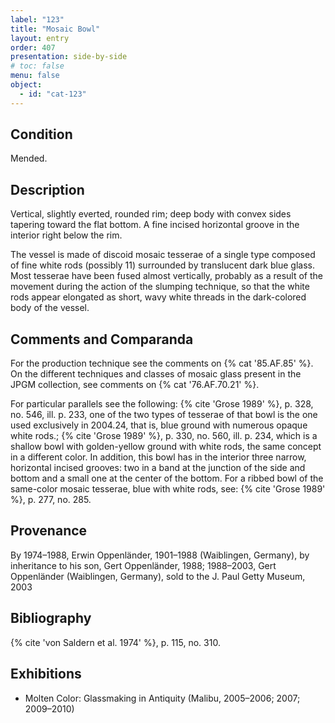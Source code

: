 ```yaml
---
label: "123"
title: "Mosaic Bowl"
layout: entry
order: 407
presentation: side-by-side
# toc: false
menu: false
object:
  - id: "cat-123"
---
```


## Condition

Mended.

## Description

Vertical, slightly everted, rounded rim; deep body with convex sides tapering toward the flat bottom. A fine incised horizontal groove in the interior right below the rim.

The vessel is made of discoid mosaic tesserae of a single type composed of fine white rods (possibly 11) surrounded by translucent dark blue glass. Most tesserae have been fused almost vertically, probably as a result of the movement during the action of the slumping technique, so that the white rods appear elongated as short, wavy white threads in the dark-colored body of the vessel.

## Comments and Comparanda

For the production technique see the comments on {% cat '85.AF.85' %}. On the different techniques and classes of mosaic glass present in the JPGM collection, see comments on {% cat '76.AF.70.21' %}.

For particular parallels see the following: {% cite 'Grose 1989' %}, p. 328, no. 546, ill. p. 233, one of the two types of tesserae of that bowl is the one used exclusively in 2004.24, that is, blue ground with numerous opaque white rods.; {% cite 'Grose 1989' %}, p. 330, no. 560, ill. p. 234, which is a shallow bowl with golden-yellow ground with white rods, the same concept in a different color. In addition, this bowl has in the interior three narrow, horizontal incised grooves: two in a band at the junction of the side and bottom and a small one at the center of the bottom. For a ribbed bowl of the same-color mosaic tesserae, blue with white rods, see: {% cite 'Grose 1989' %}, p. 277, no. 285.

## Provenance

By 1974–1988, Erwin Oppenländer, 1901–1988 (Waiblingen, Germany), by inheritance to his son, Gert Oppenländer, 1988; 1988–2003, Gert Oppenländer (Waiblingen, Germany), sold to the J. Paul Getty Museum, 2003

## Bibliography

{% cite 'von Saldern et al. 1974' %}, p. 115, no. 310.

## Exhibitions

-   Molten Color: Glassmaking in Antiquity (Malibu, 2005–2006; 2007; 2009–2010)
